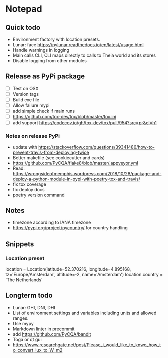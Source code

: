 # Notepad

## Quick todo
-   Environment factory with location presets.
-   Lunar: face https://pylunar.readthedocs.io/en/latest/usage.html
-   Handle warnings in logging
-   Main calls CLI, CLI maps directly to calls to Theia world and its stores
-   Disable logging from other modules

## Release as PyPi package
-   [ ] Test on OSX
-   [ ] Version tags
-   [ ] Build exe file
-   [ ] Allow failure mypi
-   [ ] add simple check if main runs
-   [ ] https://github.com/tox-dev/tox/blob/master/tox.ini
-   [ ] add support https://codecov.io/gh/tox-dev/tox/pull/954?src=pr&el=h1

### Notes on release PyPi
-   update with https://stackoverflow.com/questions/39341486/how-to-prevent-travis-from-deploying-twice
-   Better makefile (see cookiecutter and cards)
-   https://github.com/PyCQA/flake8/blob/master/.appveyor.yml
- Read: https://wrongsideofmemphis.wordpress.com/2018/10/28/package-and-deploy-a-python-module-in-pypi-with-poetry-tox-and-travis/
- fix tox coverage
- fix deploy docs
- poetry version command

## Notes
-   timezone according to IANA timezone
-   https://pypi.org/project/pycountry/ for country handling

## Snippets
### Location preset
location = Location(latitude=52.370216, longitude=4.895168, tz='Europe/Amsterdam', altitude=-2, name='Amsterdam')
location.country = 'The Netherlands'

## Longterm todo
-   Lunar: GHI, DNI, DHI
-   List of environment settings and variables including units and allowed ranges.
-   Use mypy
-   Markdown linter in precommit
-   add https://github.com/PyCQA/bandit
-   Toga or qt gui
-   https://www.researchgate.net/post/Please_i_would_like_to_knwo_how_to_convert_lux_to_W_m2
